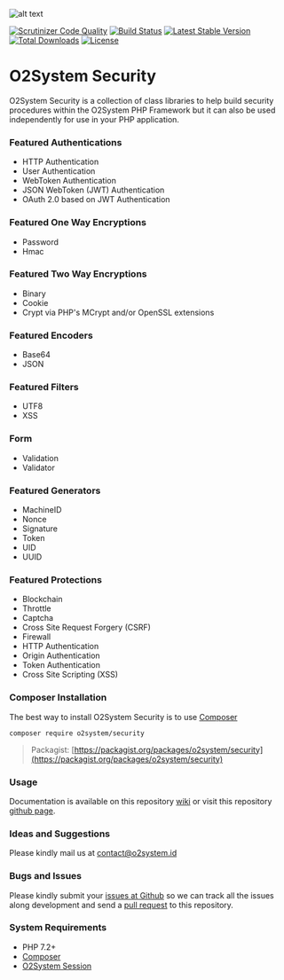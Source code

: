 ![alt text](https://repository-images.githubusercontent.com/75949178/d960b700-5c98-11ea-813c-a94432078605 "O2System Security Atom")

[![Scrutinizer Code Quality](https://scrutinizer-ci.com/g/o2system/security/badges/quality-score.png?b=master)](https://scrutinizer-ci.com/g/o2system/security/?branch=master)
[![Build Status](https://scrutinizer-ci.com/g/o2system/security/badges/build.png?b=master)](https://scrutinizer-ci.com/g/o2system/security/build-status/master)
[![Latest Stable Version](https://poser.pugx.org/o2system/security/v/stable)](https://packagist.org/packages/o2system/security)
[![Total Downloads](https://poser.pugx.org/o2system/security/downloads)](https://packagist.org/packages/o2system/security)
[![License](https://poser.pugx.org/o2system/security/license)](https://packagist.org/packages/o2system/security)

# O2System Security
O2System Security is a collection of class libraries to help build security procedures within the O2System PHP Framework but it can also be used independently for use in your PHP application.

### Featured Authentications
- HTTP Authentication
- User Authentication
- WebToken Authentication
- JSON WebToken (JWT) Authentication
- OAuth 2.0 based on JWT Authentication

### Featured One Way Encryptions
- Password
- Hmac

### Featured Two Way Encryptions
- Binary
- Cookie
- Crypt via PHP's MCrypt and/or OpenSSL extensions

### Featured Encoders
- Base64
- JSON

### Featured Filters
- UTF8
- XSS

### Form
- Validation
- Validator

### Featured Generators
- MachineID
- Nonce
- Signature
- Token
- UID
- UUID

### Featured Protections
- Blockchain
- Throttle
- Captcha
- Cross Site Request Forgery (CSRF)
- Firewall
- HTTP Authentication
- Origin Authentication
- Token Authentication
- Cross Site Scripting (XSS)

### Composer Installation
The best way to install O2System Security is to use [Composer](https://getcomposer.org)
```
composer require o2system/security
```
> Packagist: [https://packagist.org/packages/o2system/security](https://packagist.org/packages/o2system/security)

### Usage
Documentation is available on this repository [wiki](https://github.com/o2system/security/wiki) or visit this repository [github page](https://o2system.github.io/security).

### Ideas and Suggestions
Please kindly mail us at [contact@o2system.id](mailto:contact@o2system.id])

### Bugs and Issues
Please kindly submit your [issues at Github](http://github.com/o2system/security/issues) so we can track all the issues along development and send a [pull request](http://github.com/o2system/security/pulls) to this repository.

### System Requirements
- PHP 7.2+
- [Composer](https://getcomposer.org)
- [O2System Session](https://github.com/o2system/session)

